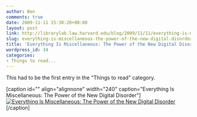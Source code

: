 ```yaml
---
author: Ben
comments: true
date: 2009-11-11 15:30:20+00:00
layout: post
link: http://librarylab.law.harvard.edu/blog/2009/11/11/everything-is-miscellaneous-the-power-of-the-new-digital-disorder/
slug: everything-is-miscellaneous-the-power-of-the-new-digital-disorder
title: 'Everything Is Miscellaneous: The Power of the New Digital Disorder'
wordpress_id: 34
categories:
- Things to read...
---
```


This had to be the first entry in the "Things to read" category.

[caption id="" align="alignnone" width="240" caption="Everything Is Miscellaneous: The Power of the New Digital Disorder"][![Everything Is Miscellaneous: The Power of the New Digital Disorder](http://ecx.images-amazon.com/images/I/51CImn6oEBL._BO2,204,203,200_PIsitb-sticker-arrow-click,TopRight,35,-76_AA240_SH20_OU01_.jpg)](http://www.amazon.com/Everything-Miscellaneous-Power-Digital-Disorder/dp/0805080430/ref=tmm_hrd_title_0)[/caption] 
